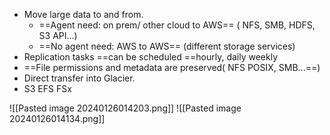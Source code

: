 - Move large data to and from.
	- ==Agent need: on prem/ other cloud to AWS== ( NFS, SMB, HDFS, S3 API...)
	- ==No agent need: AWS to AWS== (different storage services)
- Replication tasks ==can be scheduled ==hourly, daily weekly
- ==File permissions and metadata are preserved( NFS POSIX, SMB...==)
- Direct transfer into Glacier.
- S3 EFS FSx

![[Pasted image 20240126014203.png]]
![[Pasted image 20240126014134.png]]